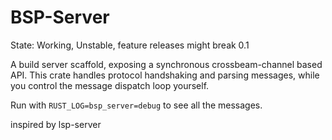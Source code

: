 # BSP-Server

State: Working, Unstable, feature releases might break 0.1

A build server scaffold, exposing a synchronous crossbeam-channel based API.
This crate handles protocol handshaking and parsing messages, while you
control the message dispatch loop yourself.

Run with `RUST_LOG=bsp_server=debug` to see all the messages.

inspired by lsp-server
